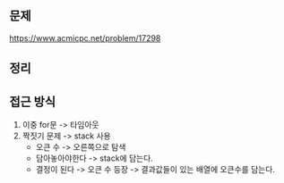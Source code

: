 ## 문제 
https://www.acmicpc.net/problem/17298

## 정리

## 접근 방식
1. 이중 for문 -> 타임아웃
2. 짝짓기 문제 -> stack 사용
    - 오큰 수 -> 오른쪽으로 탐색
    - 담아놓아야한다 -> stack에 담는다.
    - 결정이 된다 -> 오큰 수 등장 -> 결과값들이 있는 배열에 오큰수를 담는다.